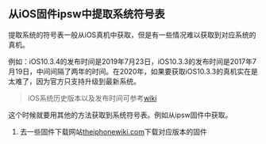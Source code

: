 ## 从iOS固件ipsw中提取系统符号表

提取系统的符号表一般从iOS真机中获取，但是有一些情况难以获取到对应系统的真机。

例如：iOS10.3.4的发布时间是2019年7月23日，iOS10.3.3的发布时间是2017年7月19日，中间间隔了两年的时间。在2020年，如果要获取iOS10.3.3的真机实在是太难了，因为官方只支持升级到最新系统。

> iOS系统历史版本以及发布时间可参考[wiki](https://zh.wikipedia.org/wiki/IOS版本历史)

这个时候就要用其他的方法获取到系统符号表。例如从ipsw固件中获取。

1. 去一些固件下载网站[theiphonewiki.com](https://www.theiphonewiki.com/wiki/Firmware)下载对应版本的固件

